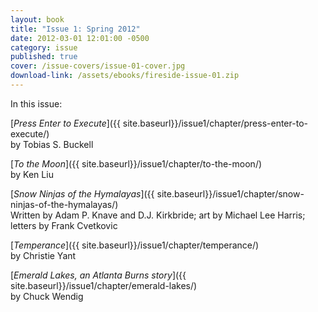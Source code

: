 ```yaml
---
layout: book
title: "Issue 1: Spring 2012"
date: 2012-03-01 12:01:00 -0500
category: issue
published: true
cover: /issue-covers/issue-01-cover.jpg
download-link: /assets/ebooks/fireside-issue-01.zip
---
```


In this issue:

[_Press Enter to Execute_]({{ site.baseurl}}/issue1/chapter/press-enter-to-execute/)<br/>
by Tobias S. Buckell

[_To the Moon_]({{ site.baseurl}}/issue1/chapter/to-the-moon/)<br/>
by Ken Liu

[_Snow Ninjas of the Hymalayas_]({{ site.baseurl}}/issue1/chapter/snow-ninjas-of-the-hymalayas/)<br/>
Written by Adam P. Knave and D.J. Kirkbride; art by Michael Lee Harris; letters by Frank Cvetkovic

[_Temperance_]({{ site.baseurl}}/issue1/chapter/temperance/)<br/>
by Christie Yant

[_Emerald Lakes, an Atlanta Burns story_]({{ site.baseurl}}/issue1/chapter/emerald-lakes/)<br/>
by Chuck Wendig
